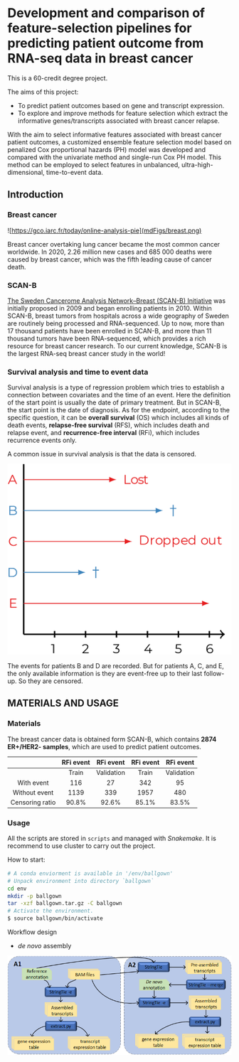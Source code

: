 # Development and comparison of feature-selection pipelines for predicting patient outcome from RNA-seq data in breast cancer

This is a 60-credit degree project. 

The aims of this project:

* To predict patient outcomes based on gene and transcript expression.
* To explore and improve methods for feature selection which extract the informative genes/transcripts associated with breast cancer relapse.

With the aim to select informative features associated with breast cancer patient outcomes, a customized ensemble feature selection model based on penalized Cox proportional hazards (PH) model was developed and compared with the univariate method and single-run Cox PH model. This method can be employed to select features in unbalanced, ultra-high-dimensional, time-to-event data.

## Introduction

### Breast cancer

![https://gco.iarc.fr/today/online-analysis-pie](mdFigs/breast.png)

Breast cancer overtaking lung cancer became the most common cancer worldwide. In 2020, 2.26 million new cases and 685 000 deaths were caused by breast cancer, which was the fifth leading cause of cancer death.

### SCAN-B

[The Sweden Cancerome Analysis Network–Breast (SCAN-B) Initiative](https://pubmed.ncbi.nlm.nih.gov/25722745/)  was initially proposed in 2009 and began enrolling patients in 2010. Within SCAN-B, breast tumors from hospitals across a wide geography of Sweden are routinely being processed and RNA-sequenced. Up to now, more than 17 thousand patients have been enrolled in SCAN-B, and more than 11 thousand tumors have been RNA-sequenced, which provides a rich resource for breast cancer research. To our current knowledge, SCAN-B is the largest RNA-seq breast cancer study in the world!

### Survival analysis and time to event data

Survival analysis is a type of regression problem which tries to establish a connection between covariates and the time of an event. Here the definition of the start point is usually the date of primary treatment. But in SCAN-B, the start point is the date of diagnosis. As for the endpoint, according to the specific question, it can be **overall survival**  (OS) which includes all kinds of death events, **relapse-free survival** (RFS), which includes death and relapse event, and **recurrence-free interval** (RFi), which includes recurrence events only. 

A common issue in survival analysis is that the data is censored.

<img src="mdFigs/censored_data.png" alt="https://scikit-survival.readthedocs.io/en/stable/user_guide/understanding_predictions.html" style="zoom:50%;" />

The events for patients B and D are recorded. But for patients A, C, and E, the only available information is they are event-free up to their last follow-up. So they are censored.

## MATERIALS AND USAGE

### Materials

The breast cancer data is obtained form SCAN-B, which contains **2874 ER+/HER2- samples**, which are used to predict patient outcomes.

|                 | **RFi event** | **RFi event** | **RFi event** | **RFi event** |
| :-------------: | :-----------: | :-----------: | :-----------: | :-----------: |
|                 |     Train     |  Validation   |     Train     |  Validation   |
|   With event    |      116      |      27       |      342      |      95       |
|  Without event  |     1139      |      339      |     1957      |      480      |
| Censoring ratio |     90.8%     |     92.6%     |     85.1%     |     83.5%     |

### Usage

All the scripts are stored in `scripts` and managed with *Snakemake*.  It is recommend to use cluster to carry out the project.

How to start:

```bash
# A conda enviorment is available in '/env/ballgown'
# Unpack environment into directory `ballgown`
cd env
mkdir -p ballgown
tar -xzf ballgown.tar.gz -C ballgown
# Activate the environment.
$ source ballgown/bin/activate
```

Workflow design

* *de novo* assembly

![image-20220222180811657](mdFigs/workflow1.png)



